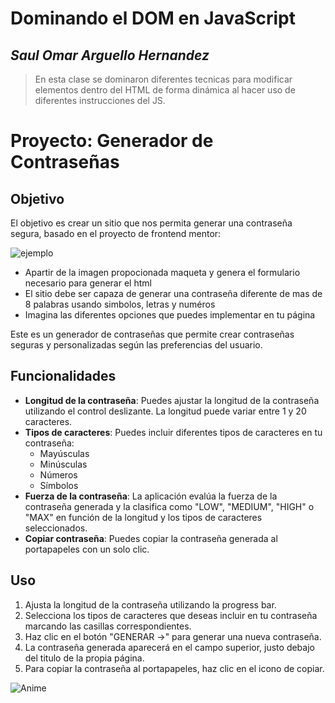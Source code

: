 # Dominando el  DOM en JavaScript
## _Saul Omar Arguello Hernandez_
> En esta clase se dominaron diferentes tecnicas para modificar elementos dentro del HTML de forma dinámica al hacer uso de diferentes instrucciones del JS.

# Proyecto: Generador de Contraseñas

## Objetivo

El objetivo es crear un sitio que nos permita generar una contraseña segura, basado en el proyecto de frontend mentor:

![ejemplo](https://res.cloudinary.com/dz209s6jk/image/upload/f_auto,q_auto,w_700/Challenges/nvjjyhvhqfwnjseojdgg.jpg)

- Apartir de la imagen propocionada maqueta y genera el formulario necesario para generar el html
- El sitio debe ser capaza de generar una contraseña diferente de mas de 8 palabras usando simbolos, letras y numéros
- Imagina las diferentes opciones que puedes implementar en tu página

Este es un generador de contraseñas que permite crear contraseñas seguras y personalizadas según las preferencias del usuario.

## Funcionalidades

- **Longitud de la contraseña**: Puedes ajustar la longitud de la contraseña utilizando el control deslizante. La longitud puede variar entre 1 y 20 caracteres.
- **Tipos de caracteres**: Puedes incluir diferentes tipos de caracteres en tu contraseña:
  - Mayúsculas
  - Minúsculas
  - Números
  - Símbolos
- **Fuerza de la contraseña**: La aplicación evalúa la fuerza de la contraseña generada y la clasifica como "LOW", "MEDIUM", "HIGH" o "MAX" en función de la longitud y los tipos de caracteres seleccionados.
- **Copiar contraseña**: Puedes copiar la contraseña generada al portapapeles con un solo clic.

## Uso

1. Ajusta la longitud de la contraseña utilizando la progress bar.
2. Selecciona los tipos de caracteres que deseas incluir en tu contraseña marcando las casillas correspondientes.
3. Haz clic en el botón "GENERAR →" para generar una nueva contraseña.
4. La contraseña generada aparecerá en el campo superior, justo debajo del titulo de la propia página.
5. Para copiar la contraseña al portapapeles, haz clic en el icono de copiar.

![Anime](https://i.pinimg.com/736x/56/21/b0/5621b050655c48d8d82e942d54cd4473.jpg)
